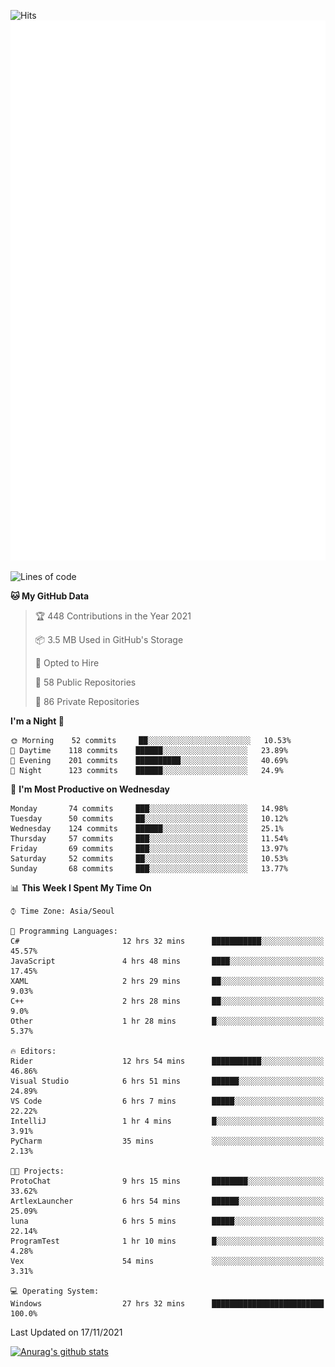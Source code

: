 ![Hits](https://hits.seeyoufarm.com/api/count/incr/badge.svg?url=https%3A%2F%2Fgithub.com%2Fkokose1234&count_bg=%2379C83D&title_bg=%23555555&icon=apple.svg&icon_color=%23E7E7E7&title=hits&edge_flat=false)
<br/>
![Metrics](https://github.com/kokose1234/kokose1234/blob/main/github-metrics.svg)

<!--START_SECTION:waka-->
![Lines of code](https://img.shields.io/badge/From%20Hello%20World%20I%27ve%20Written-11.7%20million%20lines%20of%20code-blue)

**🐱 My GitHub Data** 

> 🏆 448 Contributions in the Year 2021
 > 
> 📦 3.5 MB Used in GitHub's Storage 
 > 
> 💼 Opted to Hire
 > 
> 📜 58 Public Repositories 
 > 
> 🔑 86 Private Repositories  
 > 
**I'm a Night 🦉** 

```text
🌞 Morning    52 commits     ██░░░░░░░░░░░░░░░░░░░░░░░   10.53% 
🌆 Daytime    118 commits    ██████░░░░░░░░░░░░░░░░░░░   23.89% 
🌃 Evening    201 commits    ██████████░░░░░░░░░░░░░░░   40.69% 
🌙 Night      123 commits    ██████░░░░░░░░░░░░░░░░░░░   24.9%

```
📅 **I'm Most Productive on Wednesday** 

```text
Monday       74 commits     ███░░░░░░░░░░░░░░░░░░░░░░   14.98% 
Tuesday      50 commits     ██░░░░░░░░░░░░░░░░░░░░░░░   10.12% 
Wednesday    124 commits    ██████░░░░░░░░░░░░░░░░░░░   25.1% 
Thursday     57 commits     ███░░░░░░░░░░░░░░░░░░░░░░   11.54% 
Friday       69 commits     ███░░░░░░░░░░░░░░░░░░░░░░   13.97% 
Saturday     52 commits     ██░░░░░░░░░░░░░░░░░░░░░░░   10.53% 
Sunday       68 commits     ███░░░░░░░░░░░░░░░░░░░░░░   13.77%

```


📊 **This Week I Spent My Time On** 

```text
⌚︎ Time Zone: Asia/Seoul

💬 Programming Languages: 
C#                       12 hrs 32 mins      ███████████░░░░░░░░░░░░░░   45.57% 
JavaScript               4 hrs 48 mins       ████░░░░░░░░░░░░░░░░░░░░░   17.45% 
XAML                     2 hrs 29 mins       ██░░░░░░░░░░░░░░░░░░░░░░░   9.03% 
C++                      2 hrs 28 mins       ██░░░░░░░░░░░░░░░░░░░░░░░   9.0% 
Other                    1 hr 28 mins        █░░░░░░░░░░░░░░░░░░░░░░░░   5.37%

🔥 Editors: 
Rider                    12 hrs 54 mins      ███████████░░░░░░░░░░░░░░   46.86% 
Visual Studio            6 hrs 51 mins       ██████░░░░░░░░░░░░░░░░░░░   24.89% 
VS Code                  6 hrs 7 mins        █████░░░░░░░░░░░░░░░░░░░░   22.22% 
IntelliJ                 1 hr 4 mins         █░░░░░░░░░░░░░░░░░░░░░░░░   3.91% 
PyCharm                  35 mins             ░░░░░░░░░░░░░░░░░░░░░░░░░   2.13%

🐱‍💻 Projects: 
ProtoChat                9 hrs 15 mins       ████████░░░░░░░░░░░░░░░░░   33.62% 
ArtlexLauncher           6 hrs 54 mins       ██████░░░░░░░░░░░░░░░░░░░   25.09% 
luna                     6 hrs 5 mins        █████░░░░░░░░░░░░░░░░░░░░   22.14% 
ProgramTest              1 hr 10 mins        █░░░░░░░░░░░░░░░░░░░░░░░░   4.28% 
Vex                      54 mins             ░░░░░░░░░░░░░░░░░░░░░░░░░   3.31%

💻 Operating System: 
Windows                  27 hrs 32 mins      █████████████████████████   100.0%

```


 Last Updated on 17/11/2021
<!--END_SECTION:waka-->

[![Anurag's github stats](https://github-readme-stats.vercel.app/api?username=kokose1234&theme=dracula)](https://github.com/anuraghazra/github-readme-stats)



	
